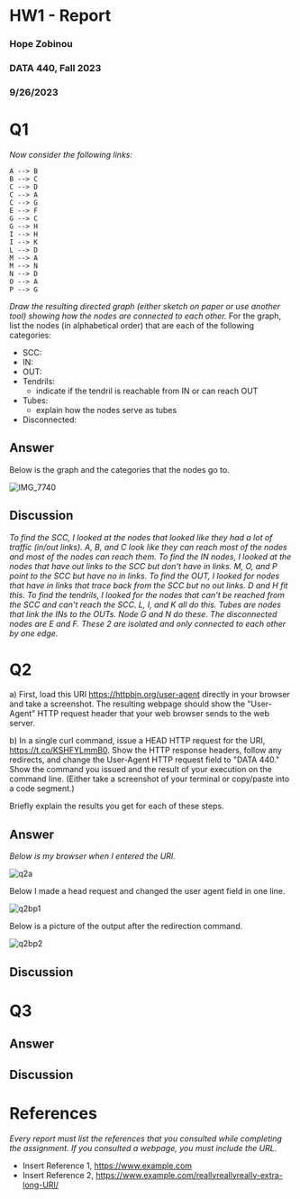 # HW1 - Report
### Hope Zobinou
### DATA 440, Fall 2023
### 9/26/2023

# Q1

*Now consider the following links:*
```text
A --> B
B --> C
C --> D
C --> A
C --> G
E --> F
G --> C
G --> H
I --> H
I --> K
L --> D
M --> A
M --> N
N --> D
O --> A
P --> G 
```
*Draw the resulting directed graph (either sketch on paper or use another tool) showing how the nodes are connected to each other.*
For the graph, list the nodes (in alphabetical order) that are each of the following categories:
* SCC: 
* IN: 
* OUT: 
* Tendrils: 
    * indicate if the tendril is reachable from IN or can reach OUT
* Tubes: 
    * explain how the nodes serve as tubes
* Disconnected:

## Answer

Below is the graph and the categories that the nodes go to.

![IMG_7740](https://github.com/HopeZobinou/data440/assets/81893993/5e513436-c124-467d-9f18-11074263c7bd)

## Discussion

*To find the SCC, I looked at the nodes that looked like they had a lot of traffic (in/out links). A, B, and C look like they can reach*
*most of the nodes and most of the nodes can reach them. To find the IN nodes, I looked at the nodes that have out links to the SCC but*
*don't have in links. M, O, and P point to the SCC but have no in links. To find the OUT, I looked for nodes that have in links that trace back from the SCC*
*but no out links. D and H fit this. To find the tendrils, I looked for the nodes that can't be reached from the SCC and can't reach the SCC. L, I, and K all*
*do this. Tubes are nodes that link the INs to the OUTs. Node G and N do these. The disconnected nodes are E and F. These 2 are isolated and only connected*
*to each other by one edge.*

# Q2

a) First, load this URI https://httpbin.org/user-agent directly in your browser and take a screenshot. The resulting webpage should show the "User-Agent" HTTP request header that your web browser sends to the web server.

b) In a single curl command, issue a HEAD HTTP request for the URI, https://t.co/KSHFYLmmB0. Show the HTTP response headers, follow any redirects, and change the User-Agent HTTP request field to "DATA 440." Show the command you issued and the result of your execution on the command line. (Either take a screenshot of your terminal or copy/paste into a code segment.)

Briefly explain the results you get for each of these steps.

## Answer

*Below is my browser when I entered the URI.*

![q2a](https://github.com/HopeZobinou/data440/assets/81893993/f11cead6-4ad3-49f3-acbe-4fd126018b25)

Below I made a head request and changed the user agent field in one line.

![q2bp1](https://github.com/HopeZobinou/data440/assets/81893993/deed661a-cd4a-470b-ae3a-1c277cc0c4e5)

Below is a picture of the output after the redirection command.

![q2bp2](https://github.com/HopeZobinou/data440/assets/81893993/c477ae22-4da1-44c8-afa1-06a8f92cb8b7)



## Discussion

# Q3

## Answer

## Discussion

# References

*Every report must list the references that you consulted while completing the assignment. If you consulted a webpage, you must include the URL.*

* Insert Reference 1, <https://www.example.com>
* Insert Reference 2, <https://www.example.com/reallyreallyreally-extra-long-URI/>
